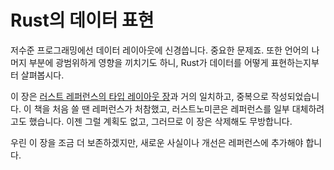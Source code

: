 # Rust의 데이터 표현

저수준 프로그래밍에선 데이터 레이아웃에 신경씁니다. 중요한 문제죠.
또한 언어의 나머지 부분에 광범위하게 영향을 끼치기도 하니, Rust가
데이터를 어떻게 표현하는지부터 살펴봅시다.

이 장은 [러스트 레퍼런스의 타입 레이아웃 장][ref-type-layout]과 거의 일치하고, 중복으로 작성되었습니다. 이 책을 처음 쓸 땐 레퍼런스가 처참했고, 러스트노미콘은 레퍼런스를 일부 대체하려고도 했습니다. 이젠 그럴 계획도 없고, 그러므로 이 장은 삭제해도 무방합니다.

우린 이 장을 조금 더 보존하겠지만, 새로운 사실이나 개선은 레퍼런스에 추가해야 합니다.

[ref-type-layout]: ../reference/type-layout.html
